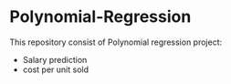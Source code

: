 # Polynomial-Regression
This repository consist of Polynomial regression project:
- Salary prediction 
- cost per unit sold
